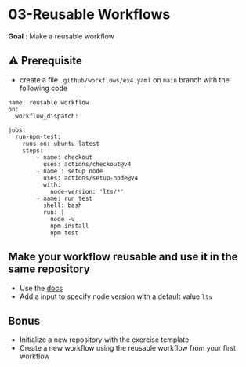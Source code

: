 # 03-Reusable Workflows

**Goal** : Make a reusable workflow

## ⚠️ Prerequisite

* create a file `.github/workflows/ex4.yaml` on `main` branch with the following code

```yaml[]
name: reusable workflow
on: 
  workflow_dispatch:

jobs:
  run-npm-test:
    runs-on: ubuntu-latest
    steps:
        - name: checkout
          uses: actions/checkout@v4
        - name : setup node
          uses: actions/setup-node@v4
          with:
            node-version: 'lts/*'
        - name: run test
          shell: bash
          run: |
            node -v
            npm install
            npm test
```

## Make your workflow reusable and use it in the same repository

* Use the [docs](https://docs.github.com/en/actions/using-workflows/reusing-workflows)
* Add a input to specify node version with a default value `lts`

## Bonus

* Initialize a new repository with the exercise template
* Create a new workflow using the reusable workflow from your first workflow 

